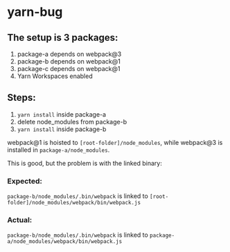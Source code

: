 # yarn-bug

## The setup is 3 packages:
1. package-a depends on webpack@3
2. package-b depends on webpack@1
3. package-c depends on webpack@1
4. Yarn Workspaces enabled

## Steps:
1. `yarn install` inside package-a
2. delete node_modules from package-b
3. `yarn install` inside package-b

webpack@1 is hoisted to `[root-folder]/node_modules`, while webpack@3 is installed in `package-a/node_modules`.

This is good, but the problem is with the linked binary:

### Expected:
`package-b/node_modules/.bin/webpack` is linked to `[root-folder]/node_modules/webpack/bin/webpack.js`

### Actual:
`package-b/node_modules/.bin/webpack` is linked to `package-a/node_modules/webpack/bin/webpack.js`
